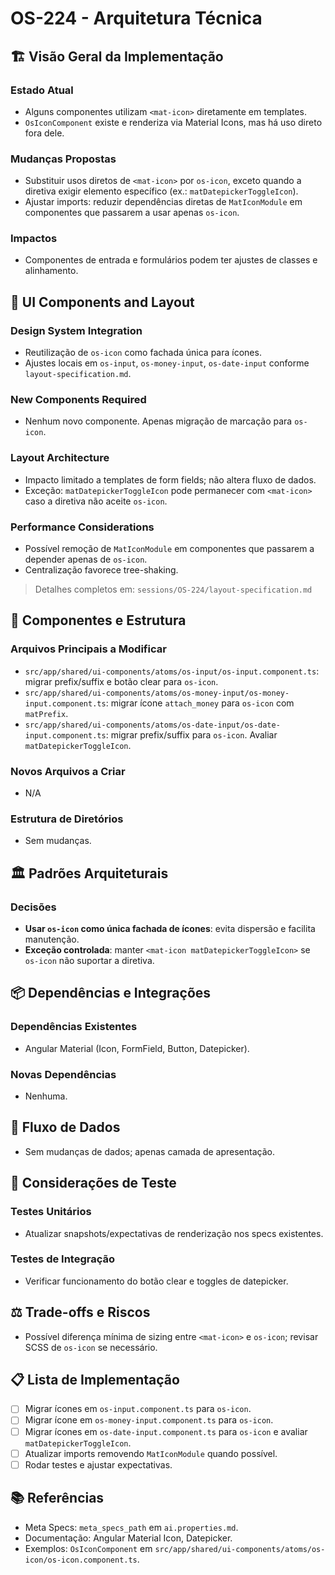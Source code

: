# OS-224 - Arquitetura Técnica

## 🏗️ Visão Geral da Implementação

### Estado Atual

- Alguns componentes utilizam `<mat-icon>` diretamente em templates.
- `OsIconComponent` existe e renderiza via Material Icons, mas há uso direto fora dele.

### Mudanças Propostas

- Substituir usos diretos de `<mat-icon>` por `os-icon`, exceto quando a diretiva exigir elemento específico (ex.: `matDatepickerToggleIcon`).
- Ajustar imports: reduzir dependências diretas de `MatIconModule` em componentes que passarem a usar apenas `os-icon`.

### Impactos

- Componentes de entrada e formulários podem ter ajustes de classes e alinhamento.

## 🎨 UI Components and Layout

### Design System Integration

- Reutilização de `os-icon` como fachada única para ícones.
- Ajustes locais em `os-input`, `os-money-input`, `os-date-input` conforme `layout-specification.md`.

### New Components Required

- Nenhum novo componente. Apenas migração de marcação para `os-icon`.

### Layout Architecture

- Impacto limitado a templates de form fields; não altera fluxo de dados.
- Exceção: `matDatepickerToggleIcon` pode permanecer com `<mat-icon>` caso a diretiva não aceite `os-icon`.

### Performance Considerations

- Possível remoção de `MatIconModule` em componentes que passarem a depender apenas de `os-icon`.
- Centralização favorece tree-shaking.

> Detalhes completos em: `sessions/OS-224/layout-specification.md`

## 🔧 Componentes e Estrutura

### Arquivos Principais a Modificar

- `src/app/shared/ui-components/atoms/os-input/os-input.component.ts`: migrar prefix/suffix e botão clear para `os-icon`.
- `src/app/shared/ui-components/atoms/os-money-input/os-money-input.component.ts`: migrar ícone `attach_money` para `os-icon` com `matPrefix`.
- `src/app/shared/ui-components/atoms/os-date-input/os-date-input.component.ts`: migrar prefix/suffix para `os-icon`. Avaliar `matDatepickerToggleIcon`.

### Novos Arquivos a Criar

- N/A

### Estrutura de Diretórios

- Sem mudanças.

## 🏛️ Padrões Arquiteturais

### Decisões

- **Usar `os-icon` como única fachada de ícones**: evita dispersão e facilita manutenção.
- **Exceção controlada**: manter `<mat-icon matDatepickerToggleIcon>` se `os-icon` não suportar a diretiva.

## 📦 Dependências e Integrações

### Dependências Existentes

- Angular Material (Icon, FormField, Button, Datepicker).

### Novas Dependências

- Nenhuma.

## 🔄 Fluxo de Dados

- Sem mudanças de dados; apenas camada de apresentação.

## 🧪 Considerações de Teste

### Testes Unitários

- Atualizar snapshots/expectativas de renderização nos specs existentes.

### Testes de Integração

- Verificar funcionamento do botão clear e toggles de datepicker.

## ⚖️ Trade-offs e Riscos

- Possível diferença mínima de sizing entre `<mat-icon>` e `os-icon`; revisar SCSS de `os-icon` se necessário.

## 📋 Lista de Implementação

- [ ] Migrar ícones em `os-input.component.ts` para `os-icon`.
- [ ] Migrar ícone em `os-money-input.component.ts` para `os-icon`.
- [ ] Migrar ícones em `os-date-input.component.ts` para `os-icon` e avaliar `matDatepickerToggleIcon`.
- [ ] Atualizar imports removendo `MatIconModule` quando possível.
- [ ] Rodar testes e ajustar expectativas.

## 📚 Referências

- Meta Specs: `meta_specs_path` em `ai.properties.md`.
- Documentação: Angular Material Icon, Datepicker.
- Exemplos: `OsIconComponent` em `src/app/shared/ui-components/atoms/os-icon/os-icon.component.ts`.
